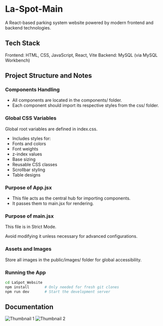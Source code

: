 # La-Spot-Main
A React-based parking system website powered by modern frontend and backend technologies.

## Tech Stack
Frontend: HTML, CSS, JavaScript, React, Vite
Backend: MySQL (via MySQL Workbench)

## Project Structure and Notes
### Components Handling
- All components are located in the components/ folder.
- Each component should import its respective styles from the css/ folder.

### Global CSS Variables
Global root variables are defined in index.css.
- Includes styles for:
- Fonts and colors
- Font weights
- z-index values
- Base sizing
- Reusable CSS classes
- Scrollbar styling
- Table designs

### Purpose of App.jsx
- This file acts as the central hub for importing components.
- It passes them to main.jsx for rendering.

### Purpose of main.jsx
This file is in Strict Mode.

Avoid modifying it unless necessary for advanced configurations.

### Assets and Images
Store all images in the public/images/ folder for global accessibility.

### Running the App
```bash
cd LaSpot_Website
npm install       # Only needed for fresh git clones
npm run dev       # Start the development server
```

## Documentation
![Thumbnail 1](https://github.com/user-attachments/assets/c959e8f7-784d-4d35-9301-75d8dac39c98)
![Thumbnail 2](https://github.com/user-attachments/assets/22de7126-f8b0-4a2f-80a3-90b382340c4a)

